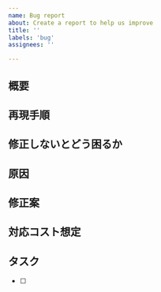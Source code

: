 ```yaml
---
name: Bug report
about: Create a report to help us improve
title: ''
labels: 'bug'
assignees: ''

---
```


## 概要
<!-- どのような不具合か WHAT -->

## 再現手順
<!-- どうすれば不具合を確認できるのか WHAT -->

## 修正しないとどう困るか
<!-- なぜ修正しないといけないのか WHY -->

## 原因
<!-- 想定される原因など WHERE -->

## 修正案
<!-- どのように修正するのか HOW -->

## 対応コスト想定

## タスク
- [ ]
